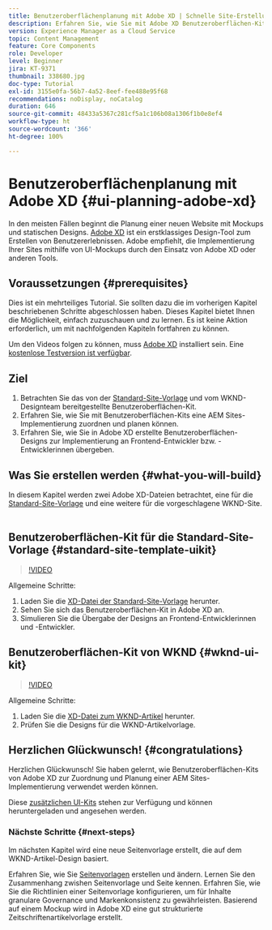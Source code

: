 ```yaml
---
title: Benutzeroberflächenplanung mit Adobe XD | Schnelle Site-Erstellung mit AEM
description: Erfahren Sie, wie Sie mit Adobe XD Benutzeroberflächen-Kits Ihre Adobe Experience Manager Sites-Implementierung entwerfen und schneller durchführen können.
version: Experience Manager as a Cloud Service
topic: Content Management
feature: Core Components
role: Developer
level: Beginner
jira: KT-9371
thumbnail: 338680.jpg
doc-type: Tutorial
exl-id: 3155e0fa-56b7-4a52-8eef-fee488e95f68
recommendations: noDisplay, noCatalog
duration: 646
source-git-commit: 48433a5367c281cf5a1c106b08a1306f1b0e8ef4
workflow-type: ht
source-wordcount: '366'
ht-degree: 100%

---
```


# Benutzeroberflächenplanung mit Adobe XD {#ui-planning-adobe-xd}

In den meisten Fällen beginnt die Planung einer neuen Website mit Mockups und statischen Designs. [Adobe XD](https://www.adobe.com/products/xd.html?lang=de) ist ein erstklassiges Design-Tool zum Erstellen von Benutzererlebnissen. Adobe empfiehlt, die Implementierung Ihrer Sites mithilfe von UI-Mockups durch den Einsatz von Adobe XD oder anderen Tools.

## Voraussetzungen {#prerequisites}

Dies ist ein mehrteiliges Tutorial. Sie sollten dazu die im vorherigen Kapitel beschriebenen Schritte abgeschlossen haben. Dieses Kapitel bietet Ihnen die Möglichkeit, einfach zuzuschauen und zu lernen. Es ist keine Aktion erforderlich, um mit nachfolgenden Kapiteln fortfahren zu können.

Um den Videos folgen zu können, muss [Adobe XD](https://www.adobe.com/products/xd/pricing/free-trial.html?lang=de) installiert sein. Eine [kostenlose Testversion ist verfügbar](https://www.adobe.com/products/xd/pricing/free-trial.html?lang=de).

## Ziel

1. Betrachten Sie das von der [Standard-Site-Vorlage](https://github.com/adobe/aem-site-template-standard) und vom WKND-Designteam bereitgestellte Benutzeroberflächen-Kit.
1. Erfahren Sie, wie Sie mit Benutzeroberflächen-Kits eine AEM Sites-Implementierung zuordnen und planen können.
1. Erfahren Sie, wie Sie in Adobe XD erstellte Benutzeroberflächen-Designs zur Implementierung an Frontend-Entwickler bzw. -Entwicklerinnen übergeben.

## Was Sie erstellen werden {#what-you-will-build}

In diesem Kapitel werden zwei Adobe XD-Dateien betrachtet, eine für die [Standard-Site-Vorlage](https://github.com/adobe/aem-site-template-standard) und eine weitere für die vorgeschlagene WKND-Site.  

## Benutzeroberflächen-Kit für die Standard-Site-Vorlage {#standard-site-template-uikit}

>[!VIDEO](https://video.tv.adobe.com/v/338680?quality=12&learn=on)

Allgemeine Schritte:

1. Laden Sie die [XD-Datei der Standard-Site-Vorlage](https://github.com/adobe/aem-site-template-standard/raw/main/files/wireframe.xd) herunter.
1. Sehen Sie sich das Benutzeroberflächen-Kit in Adobe XD an.
1. Simulieren Sie die Übergabe der Designs an Frontend-Entwicklerinnen und -Entwickler.

## Benutzeroberflächen-Kit von WKND {#wknd-ui-kit}

>[!VIDEO](https://video.tv.adobe.com/v/30214?quality=12&learn=on)

Allgemeine Schritte:

1. Laden Sie die [XD-Datei zum WKND-Artikel](https://github.com/adobe/aem-guides-wknd/releases/download/aem-guides-wknd-0.0.2/AEM_UI-kit-WKND-article-design.xd) herunter.
1. Prüfen Sie die Designs für die WKND-Artikelvorlage.

## Herzlichen Glückwunsch! {#congratulations}

Herzlichen Glückwunsch! Sie haben gelernt, wie Benutzeroberflächen-Kits von Adobe XD zur Zuordnung und Planung einer AEM Sites-Implementierung verwendet werden können.

Diese [zusätzlichen UI-Kits](https://www.adobe.com/products/xd/features/ui-kits.html?lang=de) stehen zur Verfügung und können heruntergeladen und angesehen werden.

### Nächste Schritte {#next-steps}

Im nächsten Kapitel wird eine neue Seitenvorlage erstellt, die auf dem WKND-Artikel-Design basiert.

Erfahren Sie, wie Sie [Seitenvorlagen](./page-templates.md) erstellen und ändern. Lernen Sie den Zusammenhang zwishen Seitenvorlage und Seite kennen. Erfahren Sie, wie Sie die Richtlinien einer Seitenvorlage konfigurieren, um für Inhalte granulare Governance und Markenkonsistenz zu gewährleisten.  Basierend auf einem Mockup wird in Adobe XD eine gut strukturierte Zeitschriftenartikelvorlage erstellt.
